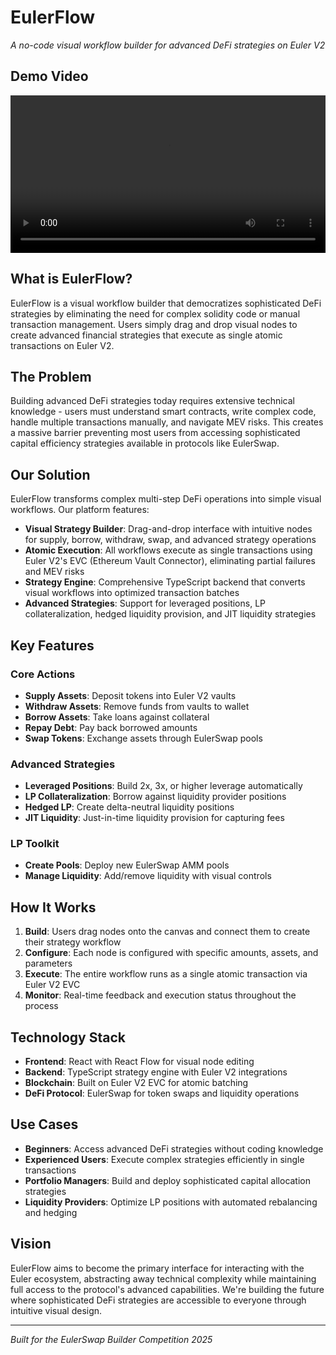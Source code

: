 # EulerFlow

*A no-code visual workflow builder for advanced DeFi strategies on Euler V2*

## Demo Video

<video width="100%" controls>
  <source src="./src/assets/euler-click-main.mp4" type="video/mp4">
  Your browser does not support the video tag.
</video>

## What is EulerFlow?

EulerFlow is a visual workflow builder that democratizes sophisticated DeFi strategies by eliminating the need for complex solidity code or manual transaction management. Users simply drag and drop visual nodes to create advanced financial strategies that execute as single atomic transactions on Euler V2.

## The Problem

Building advanced DeFi strategies today requires extensive technical knowledge - users must understand smart contracts, write complex code, handle multiple transactions manually, and navigate MEV risks. This creates a massive barrier preventing most users from accessing sophisticated capital efficiency strategies available in protocols like EulerSwap.

## Our Solution

EulerFlow transforms complex multi-step DeFi operations into simple visual workflows. Our platform features:

- **Visual Strategy Builder**: Drag-and-drop interface with intuitive nodes for supply, borrow, withdraw, swap, and advanced strategy operations
- **Atomic Execution**: All workflows execute as single transactions using Euler V2's EVC (Ethereum Vault Connector), eliminating partial failures and MEV risks
- **Strategy Engine**: Comprehensive TypeScript backend that converts visual workflows into optimized transaction batches
- **Advanced Strategies**: Support for leveraged positions, LP collateralization, hedged liquidity provision, and JIT liquidity strategies

## Key Features

### Core Actions
- **Supply Assets**: Deposit tokens into Euler V2 vaults
- **Withdraw Assets**: Remove funds from vaults to wallet
- **Borrow Assets**: Take loans against collateral
- **Repay Debt**: Pay back borrowed amounts
- **Swap Tokens**: Exchange assets through EulerSwap pools

### Advanced Strategies
- **Leveraged Positions**: Build 2x, 3x, or higher leverage automatically
- **LP Collateralization**: Borrow against liquidity provider positions
- **Hedged LP**: Create delta-neutral liquidity positions
- **JIT Liquidity**: Just-in-time liquidity provision for capturing fees

### LP Toolkit
- **Create Pools**: Deploy new EulerSwap AMM pools
- **Manage Liquidity**: Add/remove liquidity with visual controls

## How It Works

1. **Build**: Users drag nodes onto the canvas and connect them to create their strategy workflow
2. **Configure**: Each node is configured with specific amounts, assets, and parameters
3. **Execute**: The entire workflow runs as a single atomic transaction via Euler V2 EVC
4. **Monitor**: Real-time feedback and execution status throughout the process

## Technology Stack

- **Frontend**: React with React Flow for visual node editing
- **Backend**: TypeScript strategy engine with Euler V2 integrations
- **Blockchain**: Built on Euler V2 EVC for atomic batching
- **DeFi Protocol**: EulerSwap for token swaps and liquidity operations

## Use Cases

- **Beginners**: Access advanced DeFi strategies without coding knowledge
- **Experienced Users**: Execute complex strategies efficiently in single transactions
- **Portfolio Managers**: Build and deploy sophisticated capital allocation strategies
- **Liquidity Providers**: Optimize LP positions with automated rebalancing and hedging

## Vision

EulerFlow aims to become the primary interface for interacting with the Euler ecosystem, abstracting away technical complexity while maintaining full access to the protocol's advanced capabilities. We're building the future where sophisticated DeFi strategies are accessible to everyone through intuitive visual design.

---

*Built for the EulerSwap Builder Competition 2025*